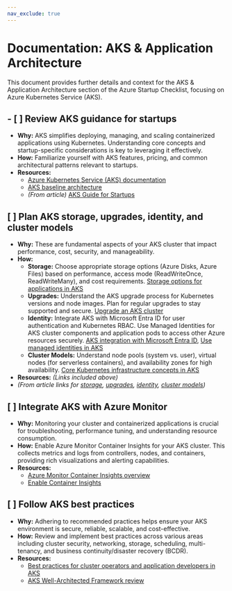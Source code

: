 ```yaml
---
nav_exclude: true
---
```


# Documentation: AKS & Application Architecture

This document provides further details and context for the AKS & Application Architecture section of the Azure Startup Checklist, focusing on Azure Kubernetes Service (AKS).

## - [ ] Review AKS guidance for startups

*   **Why:** AKS simplifies deploying, managing, and scaling containerized applications using Kubernetes. Understanding core concepts and startup-specific considerations is key to leveraging it effectively.
*   **How:** Familiarize yourself with AKS features, pricing, and common architectural patterns relevant to startups.
*   **Resources:**
    *   [Azure Kubernetes Service (AKS) documentation](https://learn.microsoft.com/en-us/azure/aks/)
    *   [AKS baseline architecture](https://learn.microsoft.com/en-us/azure/architecture/reference-architectures/containers/aks/baseline-aks)
    *   *(From article)* [AKS Guide for Startups](https://techcommunity.microsoft.com/blog/startupsatmicrosoftblog/azure-kubernetes-service-%E2%80%93-a-friendly-guide-for-startups/4374796)

## [ ] Plan AKS storage, upgrades, identity, and cluster models

*   **Why:** These are fundamental aspects of your AKS cluster that impact performance, cost, security, and manageability.
*   **How:**
    *   **Storage:** Choose appropriate storage options (Azure Disks, Azure Files) based on performance, access mode (ReadWriteOnce, ReadWriteMany), and cost requirements. [Storage options for applications in AKS](https://learn.microsoft.com/en-us/azure/aks/concepts-storage)
    *   **Upgrades:** Understand the AKS upgrade process for Kubernetes versions and node images. Plan for regular upgrades to stay supported and secure. [Upgrade an AKS cluster](https://learn.microsoft.com/en-us/azure/aks/upgrade-cluster)
    *   **Identity:** Integrate AKS with Microsoft Entra ID for user authentication and Kubernetes RBAC. Use Managed Identities for AKS cluster components and application pods to access other Azure resources securely. [AKS integration with Microsoft Entra ID](https://learn.microsoft.com/en-us/azure/aks/managed-aad), [Use managed identities in AKS](https://learn.microsoft.com/en-us/azure/aks/use-managed-identity)
    *   **Cluster Models:** Understand node pools (system vs. user), virtual nodes (for serverless containers), and availability zones for high availability. [Core Kubernetes infrastructure concepts in AKS](https://learn.microsoft.com/en-us/azure/aks/concepts-clusters-workloads)
*   **Resources:** *(Links included above)*
*   *(From article links for [storage](https://techcommunity.microsoft.com/blog/startupsatmicrosoftblog/from-zero-to-hero-mastering-storage-in-azure-kubernetes-service-aks/4397734), [upgrades](https://techcommunity.microsoft.com/blog/startupsatmicrosoftblog/embracing-aks-built-in-upgrade-features-and-exploring-custom-solutions/4398230), [identity](https://techcommunity.microsoft.com/blog/startupsatmicrosoftblog/from-zero-to-hero-with-identity-and-access-control-in-azure-kubernetes-service/4386350), [cluster models](https://techcommunity.microsoft.com/blog/startupsatmicrosoftblog/aks-standard-vs-aks-automatic-a-comprehensive-comparison/4264516))*
    

## [ ] Integrate AKS with Azure Monitor

*   **Why:** Monitoring your cluster and containerized applications is crucial for troubleshooting, performance tuning, and understanding resource consumption.
*   **How:** Enable Azure Monitor Container Insights for your AKS cluster. This collects metrics and logs from controllers, nodes, and containers, providing rich visualizations and alerting capabilities.
*   **Resources:**
    *   [Azure Monitor Container Insights overview](https://learn.microsoft.com/en-us/azure/azure-monitor/containers/container-insights-overview)
    *   [Enable Container Insights](https://learn.microsoft.com/en-us/azure/azure-monitor/containers/container-insights-enable-aks)

## [ ] Follow AKS best practices

*   **Why:** Adhering to recommended practices helps ensure your AKS environment is secure, reliable, scalable, and cost-effective.
*   **How:** Review and implement best practices across various areas including cluster security, networking, storage, scheduling, multi-tenancy, and business continuity/disaster recovery (BCDR).
*   **Resources:**
    *   [Best practices for cluster operators and application developers in AKS](https://learn.microsoft.com/en-us/azure/aks/best-practices)
    *   [AKS Well-Architected Framework review](https://learn.microsoft.com/en-us/azure/well-architected/service-guides/azure-kubernetes-service)

